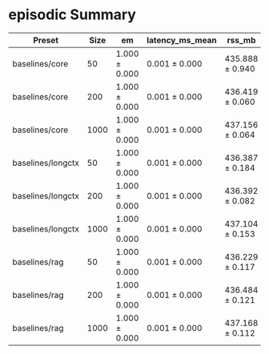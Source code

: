 # episodic Summary

| Preset | Size | em | latency_ms_mean | rss_mb | time_ms_per_100 | tokens |
|---|---|---|---|---|---|---|
| baselines/core | 50 | 1.000 ± 0.000 | 0.001 ± 0.000 | 435.888 ± 0.940 | 0.153 ± 0.001 | 636.000 ± 2.646 |
| baselines/core | 200 | 1.000 ± 0.000 | 0.001 ± 0.000 | 436.419 ± 0.060 | 0.145 ± 0.001 | 2541.333 ± 16.773 |
| baselines/core | 1000 | 1.000 ± 0.000 | 0.001 ± 0.000 | 437.156 ± 0.064 | 0.148 ± 0.003 | 12736.000 ± 27.839 |
| baselines/longctx | 50 | 1.000 ± 0.000 | 0.001 ± 0.000 | 436.387 ± 0.184 | 0.158 ± 0.004 | 636.000 ± 2.646 |
| baselines/longctx | 200 | 1.000 ± 0.000 | 0.001 ± 0.000 | 436.392 ± 0.082 | 0.145 ± 0.002 | 2541.333 ± 16.773 |
| baselines/longctx | 1000 | 1.000 ± 0.000 | 0.001 ± 0.000 | 437.104 ± 0.153 | 0.147 ± 0.002 | 12736.000 ± 27.839 |
| baselines/rag | 50 | 1.000 ± 0.000 | 0.001 ± 0.000 | 436.229 ± 0.117 | 0.160 ± 0.013 | 636.000 ± 2.646 |
| baselines/rag | 200 | 1.000 ± 0.000 | 0.001 ± 0.000 | 436.484 ± 0.121 | 0.145 ± 0.003 | 2541.333 ± 16.773 |
| baselines/rag | 1000 | 1.000 ± 0.000 | 0.001 ± 0.000 | 437.168 ± 0.112 | 0.148 ± 0.002 | 12736.000 ± 27.839 |
